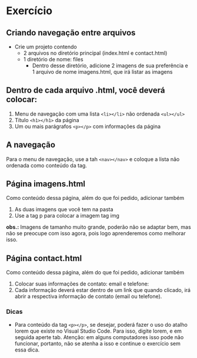 # **Exercício**

## **Criando navegação entre arquivos**

* Crie um projeto contendo
    * 2 arquivos no diretório principal (index.html e contact.html)
    * 1 diretório de nome: files
        * Dentro desse diretório, adicione 2 imagens de sua preferência e 1 arquivo de nome imagens.html, que irá listar as imagens

## **Dentro de cada arquivo .html, você deverá colocar:**

1. Menu de navegação com uma lista ```<li></li>``` não ordenada ```<ul></ul>```
2. Título ```<h1></h1>``` da página
3. Um ou mais parágrafos ```<p></p>``` com informações da página

## **A navegação**

Para o menu de navegação, use a tah ```<nav></nav>``` e coloque a lista não ordenada como conteúdo da tag.

## **Página imagens.html**

Como conteúdo dessa página, além do que foi pedido, adicionar também

1. As duas imagens que você tem na pasta
2. Use a tag p para colocar a imagem tag img

**obs.:** Imagens de tamanho muito grande, poderão não se adaptar bem, mas não se preocupe com isso agora, pois logo aprenderemos como melhorar isso.

## **Página contact.html**
Como conteúdo dessa página, além do que foi pedido, adicionar também

1. Colocar suas informações de contato: email e telefone:
2. Cada informação deverá estar dentro de um link que quando clicado, irá abrir a respectiva informação de contato (email ou telefone).

### **Dicas**

* Para conteúdo da tag ```<p></p>```, se desejar, poderá fazer o uso do atalho lorem que existe no Visual Studio Code.
Para isso, digite lorem, e em seguida aperte tab.
Atenção: em alguns computadores isso pode não funcionar, portanto, não se atenha a isso e continue o exercício sem essa dica.